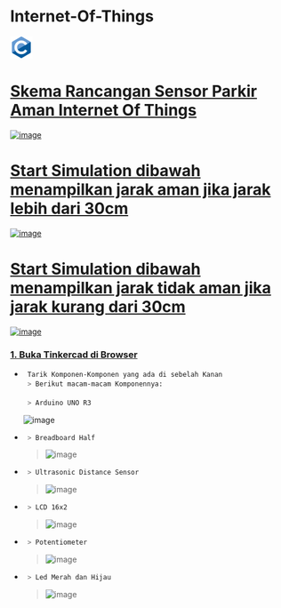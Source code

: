 # Internet-Of-Things
<img src="https://raw.githubusercontent.com/devicons/devicon/master/icons/c/c-original.svg" alt="c" width="40" height="40"/> </a> <a href="https://www.w3schools.com/cpp/" target="_blank">

# Skema Rancangan Sensor Parkir Aman Internet Of Things

![image](https://user-images.githubusercontent.com/72422050/127756881-a8abc765-16a4-4611-aade-3d34dcd24c0e.png)

# Start Simulation dibawah menampilkan jarak aman jika jarak lebih dari 30cm

![image](https://user-images.githubusercontent.com/72422050/127756902-b0fbb863-dc88-4979-a6d2-58b1e616f748.png)

# Start Simulation dibawah menampilkan jarak tidak aman jika jarak kurang dari 30cm
![image](https://user-images.githubusercontent.com/72422050/127757159-b9a60f48-6f02-4930-8273-67e78d1465b4.png)

  ### 1. Buka Tinkercad di Browser

 - ```bash
    Tarik Komponen-Komponen yang ada di sebelah Kanan
    > Berikut macam-macam Komponennya:
  
    > Arduino UNO R3
    ```
    ![image](https://user-images.githubusercontent.com/72422050/127757640-0fe34bec-20d9-474a-b1ff-fb4008a17e8d.png)
  
 - ```bash
    > Breadboard Half
    ```
    > ![image](https://user-images.githubusercontent.com/72422050/127757653-1a2456dc-72d1-4df8-b6a8-bd2cbc2d6ab5.png)
  
 - ```bash
    > Ultrasonic Distance Sensor
    ```
    >![image](https://user-images.githubusercontent.com/72422050/127757667-c8e8d6e4-c373-4f01-934c-5f75461154bb.png)

 - ```bash
    > LCD 16x2
    ```
    > ![image](https://user-images.githubusercontent.com/72422050/127757677-09b1f0a5-776c-46eb-b91a-675b6b08cf72.png)
  
 - ```bash
    > Potentiometer
    ```
    > ![image](https://user-images.githubusercontent.com/72422050/127757707-878756e7-0082-4652-b93b-0da49c913ebc.png)

 - ```bash
    > Led Merah dan Hijau
    ```
    > ![image](https://user-images.githubusercontent.com/72422050/127757725-69b07fd8-1ed7-49e7-85d5-077b05e1c3da.png)

